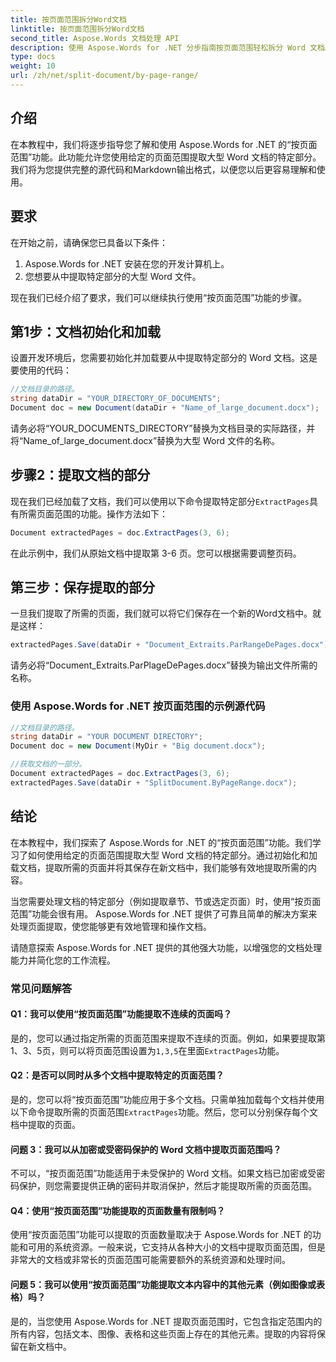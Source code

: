 ```yaml
---
title: 按页面范围拆分Word文档
linktitle: 按页面范围拆分Word文档
second_title: Aspose.Words 文档处理 API
description: 使用 Aspose.Words for .NET 分步指南按页面范围轻松拆分 Word 文档。
type: docs
weight: 10
url: /zh/net/split-document/by-page-range/
---
```


## 介绍
在本教程中，我们将逐步指导您了解和使用 Aspose.Words for .NET 的“按页面范围”功能。此功能允许您使用给定的页面范围提取大型 Word 文档的特定部分。我们将为您提供完整的源代码和Markdown输出格式，以便您以后更容易理解和使用。

## 要求
在开始之前，请确保您已具备以下条件：

1. Aspose.Words for .NET 安装在您的开发计算机上。
2. 您想要从中提取特定部分的大型 Word 文件。

现在我们已经介绍了要求，我们可以继续执行使用“按页面范围”功能的步骤。

## 第1步：文档初始化和加载
设置开发环境后，您需要初始化并加载要从中提取特定部分的 Word 文档。这是要使用的代码：

```csharp
//文档目录的路径。
string dataDir = "YOUR_DIRECTORY_OF_DOCUMENTS";
Document doc = new Document(dataDir + "Name_of_large_document.docx");
```

请务必将“YOUR_DOCUMENTS_DIRECTORY”替换为文档目录的实际路径，并将“Name_of_large_document.docx”替换为大型 Word 文件的名称。

## 步骤2：提取文档的部分
现在我们已经加载了文档，我们可以使用以下命令提取特定部分`ExtractPages`具有所需页面范围的功能。操作方法如下：

```csharp
Document extractedPages = doc.ExtractPages(3, 6);
```

在此示例中，我们从原始文档中提取第 3-6 页。您可以根据需要调整页码。

## 第三步：保存提取的部分
一旦我们提取了所需的页面，我们就可以将它们保存在一个新的Word文档中。就是这样：

```csharp
extractedPages.Save(dataDir + "Document_Extraits.ParRangeDePages.docx");
```

请务必将“Document_Extraits.ParPlageDePages.docx”替换为输出文件所需的名称。

### 使用 Aspose.Words for .NET 按页面范围的示例源代码

```csharp
//文档目录的路径。
string dataDir = "YOUR DOCUMENT DIRECTORY";
Document doc = new Document(MyDir + "Big document.docx");

//获取文档的一部分。
Document extractedPages = doc.ExtractPages(3, 6);
extractedPages.Save(dataDir + "SplitDocument.ByPageRange.docx");
```

## 结论

在本教程中，我们探索了 Aspose.Words for .NET 的“按页面范围”功能。我们学习了如何使用给定的页面范围提取大型 Word 文档的特定部分。通过初始化和加载文档，提取所需的页面并将其保存在新文档中，我们能够有效地提取所需的内容。

当您需要处理文档的特定部分（例如提取章节、节或选定页面）时，使用“按页面范围”功能会很有用。 Aspose.Words for .NET 提供了可靠且简单的解决方案来处理页面提取，使您能够更有效地管理和操作文档。

请随意探索 Aspose.Words for .NET 提供的其他强大功能，以增强您的文档处理能力并简化您的工作流程。

### 常见问题解答

#### Q1：我可以使用“按页面范围”功能提取不连续的页面吗？
是的，您可以通过指定所需的页面范围来提取不连续的页面。例如，如果要提取第1、3、5页，则可以将页面范围设置为`1,3,5`在里面`ExtractPages`功能。

#### Q2：是否可以同时从多个文档中提取特定的页面范围？
是的，您可以将“按页面范围”功能应用于多个文档。只需单独加载每个文档并使用以下命令提取所需的页面范围`ExtractPages`功能。然后，您可以分别保存每个文档中提取的页面。

#### 问题 3：我可以从加密或受密码保护的 Word 文档中提取页面范围吗？
不可以，“按页面范围”功能适用于未受保护的 Word 文档。如果文档已加密或受密码保护，则您需要提供正确的密码并取消保护，然后才能提取所需的页面范围。

#### Q4：使用“按页面范围”功能提取的页面数量有限制吗？
使用“按页面范围”功能可以提取的页面数量取决于 Aspose.Words for .NET 的功能和可用的系统资源。一般来说，它支持从各种大小的文档中提取页面范围，但是非常大的文档或非常长的页面范围可能需要额外的系统资源和处理时间。

#### 问题 5：我可以使用“按页面范围”功能提取文本内容中的其他元素（例如图像或表格）吗？
是的，当您使用 Aspose.Words for .NET 提取页面范围时，它包含指定范围内的所有内容，包括文本、图像、表格和这些页面上存在的其他元素。提取的内容将保留在新文档中。

